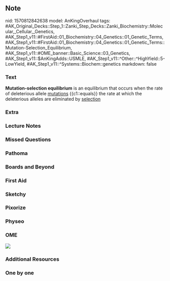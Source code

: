 ## Note
nid: 1570812842638
model: AnKingOverhaul
tags: #AK_Original_Decks::Step_1::Zanki_Step_Decks::Zanki_Biochemistry::Molecular,_Cellular,_Genetics, #AK_Step1_v11::#FirstAid::01_Biochemistry::04_Genetics::01_Genetic_Terms, #AK_Step1_v11::#FirstAid::01_Biochemistry::04_Genetics::01_Genetic_Terms::Mutation-Selection_Equilibrium, #AK_Step1_v11::#OME_banner::Basic_Science::03_Genetics, #AK_Step1_v11::$AnKingAdds::USMLE, #AK_Step1_v11::^Other::^HighYield::5-LowYield, #AK_Step1_v11::^Systems::Biochem::genetics
markdown: false

### Text
<b>Mutation-selection equilibrium</b> is an equilibrium that occurs
when the rate of deleterious allele <u>mutations</u> {{c1::equals}}
the rate at which the deleterious alleles are eliminated by
<u>selection</u>

### Extra


### Lecture Notes


### Missed Questions


### Pathoma


### Boards and Beyond


### First Aid


### Sketchy


### Pixorize


### Physeo


### OME
<div class="ome-widget">
  <a href="https://onlinemeded.org/spa/genetics?ref=anki"><img src=
  "_OME_AnkiFlashcards_Topic_1.png"></a>
</div>

### Additional Resources


### One by one


